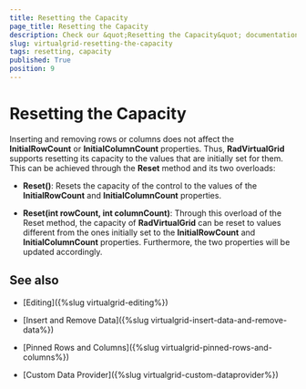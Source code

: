 ```yaml
---
title: Resetting the Capacity
page_title: Resetting the Capacity
description: Check our &quot;Resetting the Capacity&quot; documentation article for the RadVirtualGrid WPF control.
slug: virtualgrid-resetting-the-capacity
tags: resetting, capacity
published: True
position: 9
---
```


# Resetting the Capacity

Inserting and removing rows or columns does not affect the __InitialRowCount__ or __InitialColumnCount__ properties. Thus, __RadVirtualGrid__ supports resetting its capacity to the values that are initially set for them. This can be achieved through the __Reset__ method and its two overloads:

* __Reset()__: Resets the capacity of the control to the values of the __InitialRowCount__ and __InitialColumnCount__ properties.

* __Reset(int rowCount, int columnCount)__: Through this overload of the Reset method, the capacity of __RadVirtualGrid__ can be reset to values different from the ones initially set to the __InitialRowCount__ and __InitialColumnCount__ properties. Furthermore, the two properties will be updated accordingly.

## See also

* [Editing]({%slug virtualgrid-editing%})

* [Insert and Remove Data]({%slug virtualgrid-insert-data-and-remove-data%})

* [Pinned Rows and Columns]({%slug virtualgrid-pinned-rows-and-columns%})

* [Custom Data Provider]({%slug virtualgrid-custom-dataprovider%})